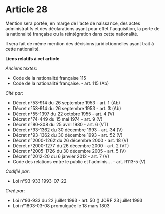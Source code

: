 # Article 28

Mention sera portée, en marge de l'acte de naissance, des actes administratifs et des déclarations ayant pour effet
l'acquisition, la perte de la nationalité française ou la réintégration dans cette nationalité.

Il sera fait de même mention des décisions juridictionnelles ayant trait à cette nationalité.

**Liens relatifs à cet article**

_Anciens textes_:

  - Code de la nationalité française 115
  - Code de la nationalité française. - art. 115 (Ab)

_Cité par_:

  - Décret n°53-914 du 26 septembre 1953 - art. 1 (Ab)
  - Décret n°53-914 du 26 septembre 1953 - art. 3 (Ab)
  - Décret n°55-1397 du 22 octobre 1955 - art. 4 (V)
  - Décret n°74-449 du 15 mai 1974 - art. 9 (V)
  - Décret n°80-308 du 25 avril 1980 - art. 6 (VT)
  - Décret n°93-1362 du 30 décembre 1993 - art. 34 (V)
  - Décret n°93-1362 du 30 décembre 1993 - art. 52 (V)
  - Décret n°2000-1262 du 26 décembre 2000 - art. 18 (V)
  - Décret n°2000-1277 du 26 décembre 2000 - art. 2 (VT)
  - Décret n°2005-1726 du 30 décembre 2005 - art. 5 (V)
  - Décret n°2012-20 du 6 janvier 2012 - art. 7 (V)
  - Code des relations entre le public et l'adminis... - art. R113-5 (V)

_Codifié par_:

  - Loi n°93-933 1993-07-22

_Créé par_:

  - Loi n°93-933 du 22 juillet 1993 - art. 50 () JORF 23 juillet 1993
  - Loi n°1803-03-08 promulguée le 18 mars 1803
